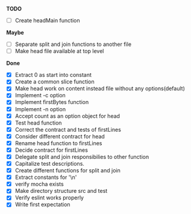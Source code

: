 **TODO**

- [ ] Create headMain function

**Maybe**

- [ ] Separate split and join functions to another file
- [ ] Make head file available at top level 

**Done**

- [X] Extract 0 as start into constant
- [X] Create a common slice function
- [X] Make head work on content instead file without any options(default)
- [X] Implement -c option
- [X] Implement firstBytes function
- [X] Implement -n option
- [X] Accept count as an option object for head
- [X] Test head function
- [X] Correct the contract and tests of firstLines
- [X] Consider different contract for head
- [X] Rename head function to firstLines
- [X] Decide contract for firstLines
- [X] Delegate split and join responsibilies to other function
- [X] Capitalize test descriptions.
- [X] Create different functions for split and join
- [X] Extract constants for '\n'
- [X] verify mocha exists
- [X] Make directory structure src and test
- [X] Verify eslint works properly
- [X] Write first expectation